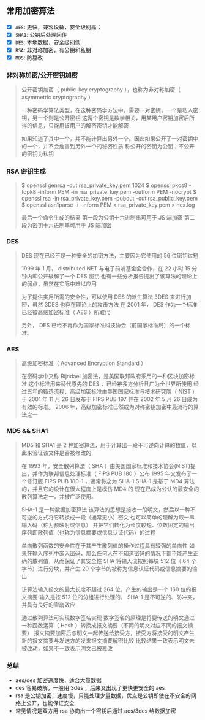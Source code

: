 ﻿## 常用加密算法

- [x] `AES`: 更快，兼容设备，安全级别高；
- [x] `SHA1`: 公钥后处理回传
- [x] `DES`: 本地数据，安全级别低
- [x] `RSA`: 非对称加密，有公钥和私钥
- [x] `MD5`: 防篡改

### 非对称加密/公开密钥加密

> 公开密钥加密（ public-key cryptography ），也称为非对称加密（ asymmetric cryptography ）
>
> 一种密码学算法类型，在这种密码学方法中，需要一对密钥，一个是私人密钥，另一个则是公开密钥
这两个密钥是数学相关，用某用户密钥加密后所得的信息，只能用该用户的解密密钥才能解密
>
> 如果知道了其中一个，并不能计算出另外一个。因此如果公开了一对密钥中的一个，并不会危害到另外一个的秘密性质
称公开的密钥为公钥；不公开的密钥为私钥
	
### RSA 密钥生成

> \$ openssl genrsa -out rsa_private_key.pem 1024
\$ openssl pkcs8 -topk8 -inform PEM -in rsa_private_key.pem -outform PEM -nocrypt
\$ openssl rsa -in rsa_private_key.pem -pubout -out rsa_public_key.pem
\$ openssl asn1parse -i -inform PEM < rsa_private_key.pem > hex.log
>
> 最后一个命令生成的结果
第一段为公钥十六进制串可用于 JS 端加密
第二段为密钥十六进制串可用于 JS 端加密

### DES

> DES 现在已经不是一种安全的加密方法，主要因为它使用的 56 位密钥过短
>
> 1999 年 1 月， distributed.NET 与电子前哨基金会合作，在 22 小时 15 分钟内即公开破解了一个 DES 密钥
也有一些分析报告提出了该算法的理论上的弱点，虽然在实际中难以应用
>
> 为了提供实用所需的安全性，可以使用 DES 的派生算法 3DES 来进行加密，虽然 3DES 也存在理论上的攻击方法
在 2001 年， DES 作为一个标准已经被高级加密标准（ AES ）所取代
>
> 另外， DES 已经不再作为国家标准科技协会（前国家标准局）的一个标准。

### AES

> 高级加密标准（ Advanced Encryption Standard ）
>
> 在密码学中又称 Rijndael 加密法，是美国联邦政府采用的一种区块加密标准
这个标准用来替代原先的 DES ，已经被多方分析且广为全世界所使用
经过五年的甄选流程，高级加密标准由美国国家标准与技术研究院（ NIST ）于 2001 年 11 月 26 日发布于 FIPS PUB 197
并在 2002 年 5 月 26 日成为有效的标准。 2006 年，高级加密标准已然成为对称密钥加密中最流行的算法之一

### MD5 && SHA1

> MD5 和 SHA1 是 2 种加密算法，用于计算出一段不可逆向计算的数值，以此来验证该文件是否被修改的
>
> 在 1993 年，安全散列算法（ SHA ）由美国国家标准和技术协会(NIST)提出，并作为联邦信息处理标准（ FIPS PUB 180 ）公布
1995 年又发布了一个修订版 FIPS PUB 180-1 ，通常称之为 SHA-1
SHA-1 是基于 MD4 算法的，并且它的设计在很大程度上是模仿 MD4 的
现在已成为公认的最安全的散列算法之一，并被广泛使用。
>
> SHA-1 是一种数据加密算法
该算法的思想是接收一段明文，然后以一种不可逆的方式将它转换成一段（通常更小）密文
也可以简单的理解为取一串输入码（称为预映射或信息）
并把它们转化为长度较短、位数固定的输出序列即散列值（也称为信息摘要或信息认证代码）的过程
>
> 单向散列函数的安全性在于其产生散列值的操作过程具有较强的单向性
如果在输入序列中嵌入密码，那么任何人在不知道密码的情况下都不能产生正确的散列值，从而保证了其安全性
SHA 将输入流按照每块 512 位（ 64 个字节）进行分块，并产生 20 个字节的被称为信息认证代码或信息摘要的输出
>
> 该算法输入报文的最大长度不超过 264 位，产生的输出是一个 160 位的报文摘要
输入是按 512 位的分组进行处理的。 SHA-1 是不可逆的、防冲突，并具有良好的雪崩效应
>
> 通过散列算法可实现数字签名实现
数字签名的原理是将要传送的明文通过一种函数运算（ Hash ）转换成报文摘要（不同的明文对应不同的报文摘要）
报文摘要加密后与明文一起传送给接受方，接受方将接受的明文产生新的报文摘要与发送方的发来报文摘要解密比较
比较结果一致表示明文未被改动，如果不一致表示明文已被篡改

### 总结

* aes/des 加密速度快，适合大量数据
* des 容易破解，一般用 3des ，后来又出现了更快更安全的 aes
* rsa 是公钥加密，速度慢，只能处理少量数据，优点是公钥即使在不安全的网络上公开，也能保证安全
* 常见情况是双方用 rsa 协商出一个密钥后通过 aes/3des 给数据加密

